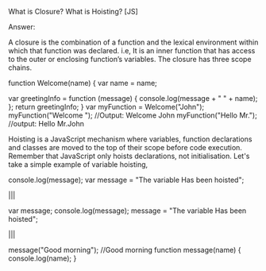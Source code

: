 What is Closure? What is Hoisting? [JS]




















Answer:






A closure is the combination of a function and the lexical environment within which that function was declared. i.e, It is an inner function that has access to the outer or enclosing function’s variables. The closure has three scope chains.

function Welcome(name) {
  var name = name;
  
  var greetingInfo = function (message) {
    console.log(message + " " + name);
  };
  return greetingInfo;
}
var myFunction = Welcome("John");
myFunction("Welcome "); //Output: Welcome John
myFunction("Hello Mr."); //output: Hello Mr.John



Hoisting is a JavaScript mechanism where variables, function declarations and classes are moved to the top of their scope before code execution. Remember that JavaScript only hoists declarations, not initialisation. Let's take a simple example of variable hoisting,

console.log(message); 
var message = "The variable Has been hoisted";

|||

var message;
console.log(message);
message = "The variable Has been hoisted";

|||

message("Good morning"); //Good morning
function message(name) {
  console.log(name);
}